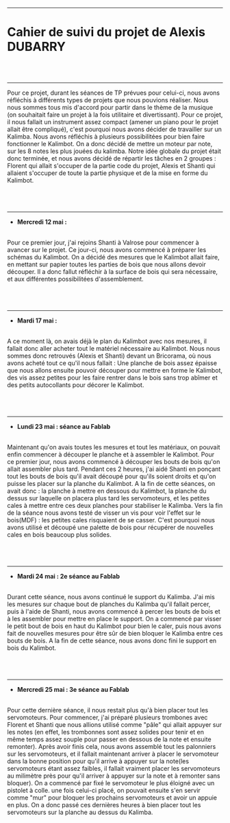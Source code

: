 *******************
<h1>Cahier de suivi du projet de Alexis DUBARRY</h1>
<br/><br/>

*******************
<p1>  Pour ce projet, durant les séances de TP prévues pour celui-ci, nous avons réfléchis à différents types de projets que nous pouvions réaliser. Nous nous sommes tous mis d'accord pour partir dans le thème de la musique (on souhaitait faire un projet à la fois utilitaire et divertissant). Pour ce projet, il nous fallait un instrument assez compact (amener un piano pour le projet allait être compliqué), c'est pourquoi nous avons décider de travailler sur un Kalimba. Nous avons réfléchis à plusieurs possibilitées pour bien faire fonctionner le Kalimbot. On a donc décidé de mettre un moteur par note, sur les 8 notes les plus jouées du kalimba. Notre idée globale du projet était donc terminée, et nous avons décidé de répartir les tâches en 2 groupes : Florent qui allait s'occuper de la partie code du projet, Alexis et Shanti qui allaient s'occuper de toute la partie physique et de la mise en forme du Kalimbot.</p1>
<br/><br/><br/><br/>

*******************
* **Mercredi 12 mai :**
<br/>
<p2> Pour ce premier jour, j'ai rejoins Shanti à Valrose pour commencer à avancer sur le projet. Ce jour-ci, nous avons commencé à préparer les schémas du Kalimbot. On a décidé des mesures que le Kalimbot allait faire, en mettant sur papier toutes les parties de bois que nous allons devoir découper. Il a donc fallut réfléchir à la surface de bois qui sera nécessaire, et aux différentes possibilitées d'assemblement.</p2>
<br/><br/><br/><br/>

*******************
* **Mardi 17 mai :**
<br/>
<p3>  A ce moment là, on avais déjà le plan du Kalimbot avec nos mesures, il fallait donc aller acheter tout le matériel nécessaire au Kalimbot. Nous nous sommes donc retrouvés (Alexis et Shanti) devant un Bricorama, où nous avons acheté tout ce qu'il nous fallait : Une planche de bois assez épaisse que nous allons ensuite pouvoir découper pour mettre en forme le Kalimbot, des vis assez petites pour les faire rentrer dans le bois sans trop abîmer et des petits autocollants pour décorer le Kalimbot.</p3>
<br/><br/><br/><br/>

*******************
* **Lundi 23 mai : séance au Fablab**
<br/>
<p4>  Maintenant qu'on avais toutes les mesures et tout les matériaux, on pouvait enfin commencer à découper le planche et à assembler le Kalimbot. Pour ce premier jour, nous avons commencé à découper les bouts de bois qu'on allait assembler plus tard. Pendant ces 2 heures, j'ai aidé Shanti en ponçant tout les bouts de bois qu'il avait découpé pour qu'ils soient droits et qu'on puisse les placer sur la planche du Kalimbot. A la fin de cette séances, on avait donc : la planche à mettre en dessous du Kalimbot, la planche du dessus sur laquelle on placera plus tard les servomoteurs, et les petites cales à mettre entre ces deux planches pour stabiliser le Kalimba. Vers la fin de la séance nous avons testé de visser un vis pour voir l'effet sur le bois(MDF) : les petites cales risquaient de se casser. C'est pourquoi nous avons utilisé et découpé une palette de bois pour récupérer de nouvelles cales en bois beaucoup plus solides.</p4><br/><br/><br/><br/>


*******************
* **Mardi 24 mai : 2e séance au Fablab**
<br/>
<p5> Durant cette séance, nous avons continué le support du Kalimba. J'ai mis les mesures sur chaque bout de planches du Kalimba qu'il fallait percer, puis à l'aide de Shanti, nous avons commencé à percer les bouts de bois et à les assembler pour mettre en place le support. On a commencé par visser le petit bout de bois en haut du Kalimbot pour bien le caler, puis nous avons fait de nouvelles mesures pour être sûr de bien bloquer le Kalimba entre ces bouts de bois. A la fin de cette séance, nous avons donc fini le support en bois du Kalimbot.</p5>
<br/><br/><br/><br/>

*******************
* **Mercredi 25 mai : 3e séance au Fablab**
<br/>
<p6> Pour cette dernière séance, il nous restait plus qu'à bien placer tout les servomoteurs. Pour commencer, j'ai préparé plusieurs trombones avec Florent et Shanti que nous allions utilisé comme "pâle" qui allait appuyer sur les notes (en effet, les trombonnes sont assez solides pour tenir et en même temps assez souple pour passer en dessous de la note et ensuite remonter). Après avoir finis cela, nous avons assemblé tout les palonniers sur les servomoteurs, et il fallait maintenant arriver à placer le servomoteur dans la bonne position pour qu'il arrive à appuyer sur la note(les servomoteurs étant assez faibles, il fallait vraiment placer les servomoteurs au milimètre près pour qu'il arriver à appuyer sur la note et à remonter sans bloquer). On a commencé par fixé le servomoteur le plus éloigné avec un pistolet à colle. une fois celui-ci placé, on pouvait ensuite s'en servir comme "mur" pour bloquer les prochains servomoteurs et avoir un appuie en plus. On a donc passé ces dernières heures à bien placer tout les servomoteurs sur la planche au dessus du Kalimba.</p6> 
 <br/><br/><br/><br/><br/>
  


